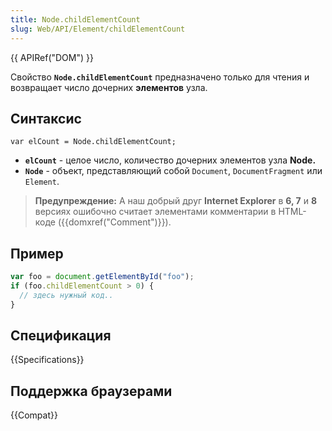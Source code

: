 ```yaml
---
title: Node.childElementCount
slug: Web/API/Element/childElementCount
---
```


{{ APIRef("DOM") }}

Свойство **`Node.childElementCount`** предназначено только для чтения и возвращает число дочерних **элементов** узла.

## Синтаксис

```
var elCount = Node.childElementCount;
```

- **`elCount`** - целое число, количество дочерних элементов узла **Node.**
- **`Node`** - объект, представляющий собой `Document`, `DocumentFragment` или `Element`.

> **Предупреждение:** А наш добрый друг **Internet Explorer** в **6, 7** и **8** версиях ошибочно считает элементами комментарии в HTML-коде ({{domxref("Comment")}}).

## Пример

```js
var foo = document.getElementById("foo");
if (foo.childElementCount > 0) {
  // здесь нужный код..
}
```

## Спецификация

{{Specifications}}

## Поддержка браузерами

{{Compat}}
